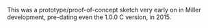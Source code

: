 This was a prototype/proof-of-concept sketch very early on in Miller
development, pre-dating even the 1.0.0 C version, in 2015.
